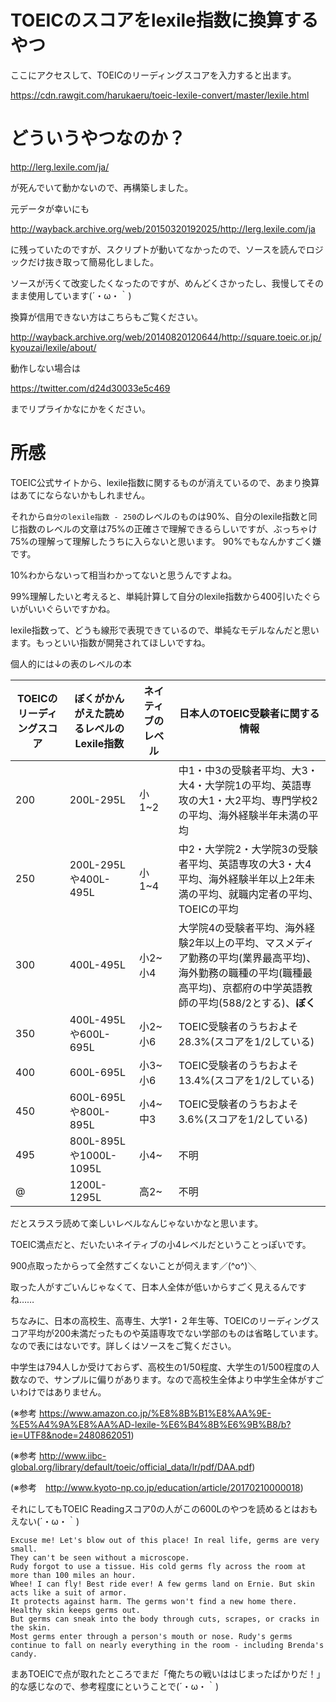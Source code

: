 # TOEICのスコアをlexile指数に換算するやつ

ここにアクセスして、TOEICのリーディングスコアを入力すると出ます。

https://cdn.rawgit.com/harukaeru/toeic-lexile-convert/master/lexile.html

# どういうやつなのか？

http://lerg.lexile.com/ja/

が死んでいて動かないので、再構築しました。

元データが幸いにも

http://wayback.archive.org/web/20150320192025/http://lerg.lexile.com/ja

に残っていたのですが、スクリプトが動いてなかったので、ソースを読んでロジックだけ抜き取って簡易化しました。

ソースが汚くて改変したくなったのですが、めんどくさかったし、我慢してそのまま使用しています(´・ω・｀)

換算が信用できない方はこちらもご覧ください。

http://wayback.archive.org/web/20140820120644/http://square.toeic.or.jp/kyouzai/lexile/about/


動作しない場合は

https://twitter.com/d24d30033e5c469

までリプライかなにかをください。
# 所感
TOEIC公式サイトから、lexile指数に関するものが消えているので、あまり換算はあてにならないかもしれません。

それから`自分のlexile指数 - 250`のレベルのものは90%、自分のlexile指数と同じ指数のレベルの文章は75%の正確さで理解できるらしいですが、ぶっちゃけ75%の理解って理解したうちに入らないと思います。
90%でもなんかすごく嫌です。

10%わからないって相当わかってないと思うんですよね。

99%理解したいと考えると、単純計算して自分のlexile指数から400引いたぐらいがいいぐらいですかね。

lexile指数って、どうも線形で表現できているので、単純なモデルなんだと思います。もっといい指数が開発されてほしいですね。

個人的には↓の表のレベルの本

TOEICのリーディングスコア|ぼくがかんがえた読めるレベルのLexile指数|ネイティブのレベル|日本人のTOEIC受験者に関する情報
---|---|---|---
200|200L-295L|小1~2 | 中1・中3の受験者平均、大3・大4・大学院1の平均、英語専攻の大1・大2平均、専門学校2の平均、海外経験半年未満の平均
250|200L-295Lや400L-495L|小1~4|中2・大学院2・大学院3の受験者平均、英語専攻の大3・大4平均、海外経験半年以上2年未満の平均、就職内定者の平均、TOEICの平均
300|400L-495L|小2~小4|大学院4の受験者平均、海外経験2年以上の平均、マスメディア勤務の平均(業界最高平均)、海外勤務の職種の平均(職種最高平均)、京都府の中学英語教師の平均(588/2とする)、__ぼく__
350|400L-495Lや600L-695L|小2~小6|TOEIC受験者のうちおよそ28.3%(スコアを1/2している)
400|600L-695L|小3~小6|TOEIC受験者のうちおよそ13.4%(スコアを1/2している)
450|600L-695Lや800L-895L|小4~中3|TOEIC受験者のうちおよそ3.6%(スコアを1/2している)
495|800L-895Lや1000L-1095L|小4~|不明
@|1200L-1295L|高2~|不明

だとスラスラ読めて楽しいレベルなんじゃないかなと思います。

TOEIC満点だと、だいたいネイティブの小4レベルだということっぽいです。

900点取ったからって全然すごくないことが伺えます／(^o^)＼

取った人がすごいんじゃなくて、日本人全体が低いからすごく見えるんですね……

ちなみに、日本の高校生、高専生、大学1・２年生等、TOEICのリーディングスコア平均が200未満だったものや英語専攻でない学部のものは省略しています。なので表にはないです。詳しくはソースをご覧ください。

中学生は794人しか受けておらず、高校生の1/50程度、大学生の1/500程度の人数なので、サンプルに偏りがあります。なので高校生全体より中学生全体がすごいわけではありません。

(※参考 https://www.amazon.co.jp/%E8%8B%B1%E8%AA%9E-%E5%A4%9A%E8%AA%AD-lexile-%E6%B4%8B%E6%9B%B8/b?ie=UTF8&node=2480862051)

(※参考 http://www.iibc-global.org/library/default/toeic/official_data/lr/pdf/DAA.pdf)

(※参考　http://www.kyoto-np.co.jp/education/article/20170210000018)

それにしてもTOEIC Readingスコア0の人がこの600Lのやつを読めるとはおもえない(´・ω・｀)
```
Excuse me! Let's blow out of this place! In real life, germs are very small.
They can't be seen without a microscope.
Rudy forgot to use a tissue. His cold germs fly across the room at more than 100 miles an hour.
Whee! I can fly! Best ride ever! A few germs land on Ernie. But skin acts like a suit of armor.
It protects against harm. The germs won't find a new home there. Healthy skin keeps germs out.
But germs can sneak into the body through cuts, scrapes, or cracks in the skin.
Most germs enter through a person's mouth or nose. Rudy's germs continue to fall on nearly everything in the room - including Brenda's candy.
```

まあTOEICで点が取れたところでまだ「俺たちの戦いははじまったばかりだ！」的な感じなので、参考程度にということで(´・ω・｀)
